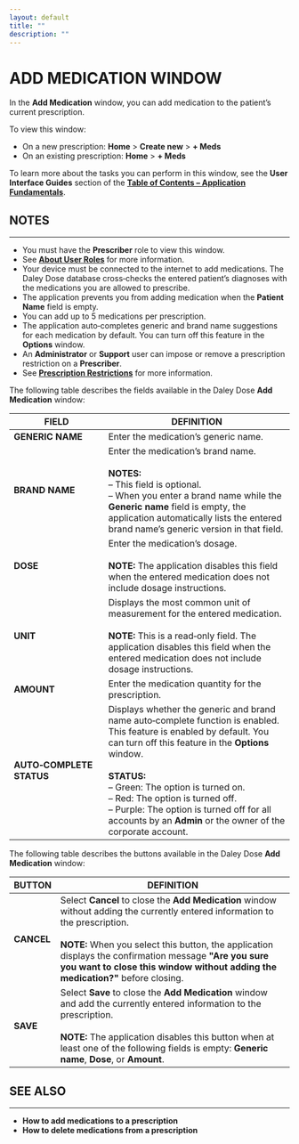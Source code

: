 ```yaml
---
layout: default
title: ""
description: ""
---
```


# **ADD MEDICATION WINDOW**
In the **Add Medication** window, you can add medication to the patient’s current prescription.

To view this window:  
- On a new prescription: **Home** > **Create new** > **+ Meds**  
- On an existing prescription: **Home** > **+ Meds**  

To learn more about the tasks you can perform in this window, see the **User Interface Guides** section of the [**Table of Contents – Application Fundamentals**](/daleydose/help-files#user-interface-guide).

## **NOTES**
---
- You must have the **Prescriber** role to view this window.  
- See [**About User Roles**](/daleydose/about-user-roles) for more information.  
- Your device must be connected to the internet to add medications. The Daley Dose database cross‑checks the entered patient’s diagnoses with the medications you are allowed to prescribe.  
- The application prevents you from adding medication when the **Patient Name** field is empty.  
- You can add up to 5 medications per prescription.  
- The application auto‑completes generic and brand name suggestions for each medication by default. You can turn off this feature in the **Options** window.  
- An **Administrator** or **Support** user can impose or remove a prescription restriction on a **Prescriber**.  
- See [**Prescription Restrictions**](/daleydose/about-prescription-restrictions) for more information.

The following table describes the fields available in the Daley Dose **Add Medication** window:

| **FIELD** | **DEFINITION** |
|-----------|----------------|
| **GENERIC NAME** | Enter the medication’s generic name. |
| **BRAND NAME** | Enter the medication’s brand name.<br><br>**NOTES:**<br>– This field is optional.<br>– When you enter a brand name while the **Generic name** field is empty, the application automatically lists the entered brand name’s generic version in that field. |
| **DOSE** | Enter the medication’s dosage.<br><br>**NOTE:** The application disables this field when the entered medication does not include dosage instructions. |
| **UNIT** | Displays the most common unit of measurement for the entered medication.<br><br>**NOTE:** This is a read‑only field. The application disables this field when the entered medication does not include dosage instructions. |
| **AMOUNT** | Enter the medication quantity for the prescription. |
| **AUTO‑COMPLETE STATUS** | Displays whether the generic and brand name auto‑complete function is enabled. This feature is enabled by default. You can turn off this feature in the **Options** window.<br><br>**STATUS:**<br>– Green: The option is turned on.<br>– Red: The option is turned off.<br>– Purple: The option is turned off for all accounts by an **Admin** or the owner of the corporate account. |

The following table describes the buttons available in the Daley Dose **Add Medication** window:

| **BUTTON** | **DEFINITION** |
|------------|----------------|
| **CANCEL** | Select **Cancel** to close the **Add Medication** window without adding the currently entered information to the prescription.<br><br>**NOTE:** When you select this button, the application displays the confirmation message **"Are you sure you want to close this window without adding the medication?"** before closing. |
| **SAVE** | Select **Save** to close the **Add Medication** window and add the currently entered information to the prescription.<br><br>**NOTE:** The application disables this button when at least one of the following fields is empty: **Generic name**, **Dose**, or **Amount**. |

## SEE ALSO
---
- **How to add medications to a prescription**
- **How to delete medications from a prescription**
